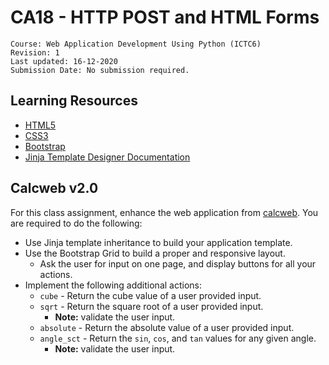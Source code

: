 # CA18 - HTTP POST and HTML Forms

	Course: Web Application Development Using Python (ICTC6)
	Revision: 1
	Last updated: 16-12-2020
	Submission Date: No submission required.

## Learning Resources

* [HTML5](https://www.w3schools.com/html/default.asp)
* [CSS3](https://www.w3schools.com/css/default.asp)
* [Bootstrap](https://getbootstrap.com/docs/5.0/getting-started/introduction/)
* [Jinja Template Designer Documentation](https://jinja.pocoo.org/docs/templates/#synopsis)

## Calcweb v2.0

For this class assignment, enhance the web application from [calcweb](./../calcweb/). You are required to do the following:

* Use Jinja template inheritance to build your application template.
* Use the Bootstrap Grid to build a proper and responsive layout.
  * Ask the user for input on one page, and display buttons for all your actions.
* Implement the following additional actions:
  * `cube` - Return the cube value of a user provided input.
  * `sqrt` - Return the square root of a user provided input.
    * **Note:** validate the user input. 
  * `absolute` - Return the absolute value of a user provided input.
  * `angle_sct` - Return the `sin`, `cos`, and `tan` values for any given angle.
    * **Note:** validate the user input.

